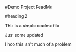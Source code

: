 #Demo Project ReadMe

#heading 2

This is a simple readme file


Just some updated

I hop this isn't much of a problem